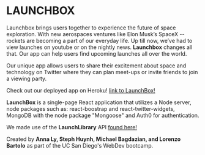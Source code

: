 # LAUNCHBOX

Launchbox brings users together to experience the future of space exploration. With new aerospaces ventures like Elon Musk’s SpaceX -- rockets are becoming a part of our everyday life. Up till now, we’ve had to view launches on youtube or on the nightly news. **Launchbox** changes all that. Our app can help users find upcoming launches all over the world. 

Our unique app allows users to share their excitement about space and technology on Twitter where they can plan meet-ups or invite friends to join a viewing party. 

Check out our deployed app on Heroku! [link to LaunchBox!](http://google.com)

**LaunchBox** is a single-page React application that utilizes a Node server, node packages such as: react-boostrap and react-twitter-widgets, MongoDB with the node package "Mongoose" and Auth0 for authentication. 

We made use of the **LaunchLibrary** API [found here!](https://launchlibrary.net/)


Created by **Anna Ly, Steph Huynh, Michael Bagdazian, and Lorenzo Bartolo** as part of the UC San Diego's WebDev bootcamp. 
